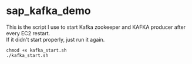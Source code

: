 # sap_kafka_demo

This is the script I use to start Kafka zookeeper and KAFKA producer after every EC2 restart.  
If it didn't start properly, just run it again.

```script
chmod +x kafka_start.sh
./kafka_start.sh
```
